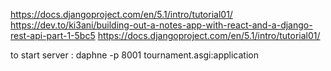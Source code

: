 https://docs.djangoproject.com/en/5.1/intro/tutorial01/
https://dev.to/ki3ani/building-out-a-notes-app-with-react-and-a-django-rest-api-part-1-5bc5
https://docs.djangoproject.com/en/5.1/intro/tutorial01/


to start server : daphne -p 8001 tournament.asgi:application